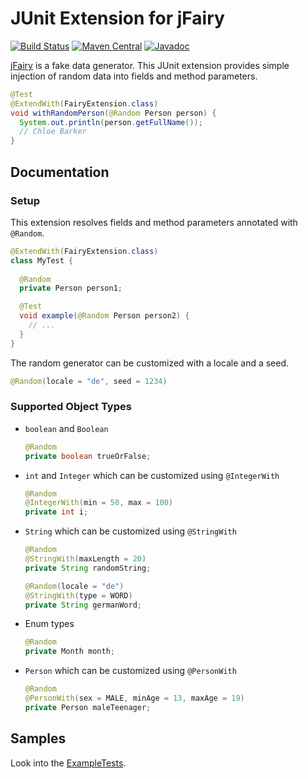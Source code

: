 # JUnit Extension for jFairy

[![Build Status](https://travis-ci.org/rweisleder/jfairy-junit-extension.svg?branch=master)](https://travis-ci.org/rweisleder/jfairy-junit-extension)
[![Maven Central](https://maven-badges.herokuapp.com/maven-central/com.github.rweisleder/jfairy-junit-extension/badge.svg)](https://maven-badges.herokuapp.com/maven-central/com.github.rweisleder/jfairy-junit-extension)
[![Javadoc](http://javadoc-badge.appspot.com/com.github.rweisleder/jfairy-junit-extension.svg)](http://javadoc-badge.appspot.com/com.github.rweisleder/jfairy-junit-extension)

[jFairy](https://github.com/Devskiller/jfairy) is a fake data generator.
This JUnit extension provides simple injection of random data into fields and method parameters.

```java
@Test
@ExtendWith(FairyExtension.class)
void withRandomPerson(@Random Person person) {
  System.out.println(person.getFullName());
  // Chloe Barker
}
```

## Documentation

### Setup
This extension resolves fields and method parameters annotated with `@Random`.
```java
@ExtendWith(FairyExtension.class)
class MyTest {
  
  @Random
  private Person person1;

  @Test
  void example(@Random Person person2) {
    // ...
  }
}
```

The random generator can be customized with a locale and a seed.
```java
@Random(locale = "de", seed = 1234)
```

### Supported Object Types
*   `boolean` and `Boolean`

    ```java
    @Random
    private boolean trueOrFalse;
    ```
*   `int` and `Integer` which can be customized using `@IntegerWith`

    ```java
    @Random
    @IntegerWith(min = 50, max = 100)
    private int i;
    ```
*   `String` which can be customized using `@StringWith`

    ```java
    @Random
    @StringWith(maxLength = 20)
    private String randomString;

    @Random(locale = "de")
    @StringWith(type = WORD)
    private String germanWord;
    ```
*   Enum types

    ```java
    @Random
    private Month month;
    ```
*   `Person` which can be customized using `@PersonWith`

    ```java
    @Random
    @PersonWith(sex = MALE, minAge = 13, maxAge = 19)
    private Person maleTeenager;
    ```


## Samples
Look into the [ExampleTests](src/test/java/com/github/rweisleder/jfairy/ExampleTests.java).
